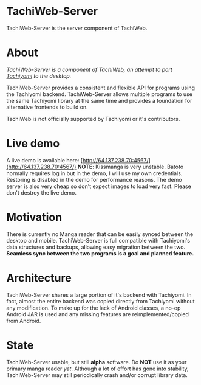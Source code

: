 # TachiWeb-Server
TachiWeb-Server is the server component of TachiWeb.

# About
*TachiWeb-Server is a component of TachiWeb, an attempt to port [Tachiyomi](https://github.com/inorichi/tachiyomi) to the desktop.*

TachiWeb-Server provides a consistent and flexible API for programs using the Tachiyomi backend.
TachiWeb-Server allows multiple programs to use the same Tachiyomi library at the same time and provides a foundation for alternative frontends to build on.

TachiWeb is not officially supported by Tachiyomi or it's contributors.

# Live demo
A live demo is available here: [http://64.137.238.70:4567/](http://64.137.238.70:4567/)
**NOTE**: Kissmanga is very unstable. Batoto normally requires log in but in the demo, I will use my own credentials. Restoring is disabled in the demo for performance reasons.
The demo server is also very cheap so don't expect images to load very fast.
Please don't destroy the live demo.

# Motivation
There is currently no Manga reader that can be easily synced between the desktop and mobile.
TachiWeb-Server is full compatible with Tachiyomi's data structures and backups, allowing easy migration between the two.
**Seamless sync between the two programs is a goal and planned feature.**

# Architecture
TachiWeb-Server shares a large portion of it's backend with Tachiyomi.
In fact, almost the entire backend was copied directly from Tachiyomi without any modification.
To make up for the lack of Android classes, a no-op Android JAR is used and any missing features are reimplemented/copied from Android.

# State
TachiWeb-Server usable, but still **alpha** software.
Do **NOT** use it as your primary manga reader *yet*.
Although a lot of effort has gone into stability, TachiWeb-Server may still periodically crash and/or corrupt library data.